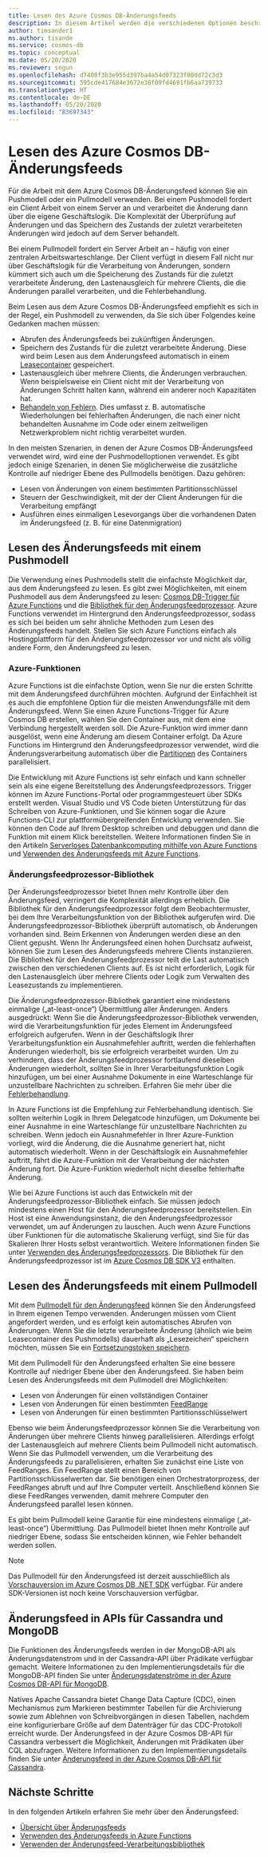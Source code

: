 ```yaml
---
title: Lesen des Azure Cosmos DB-Änderungsfeeds
description: In diesem Artikel werden die verschiedenen Optionen beschrieben, die für das Lesen des Änderungsfeeds und den Zugriff darauf in Azure Cosmos DB zur Verfügung stehen.
author: timsander1
ms.author: tisande
ms.service: cosmos-db
ms.topic: conceptual
ms.date: 05/20/2020
ms.reviewer: sngun
ms.openlocfilehash: d7408f3b3e955d397ba4a54d07323f80dd72c3d3
ms.sourcegitcommit: 595cde417684e3672e36f09fd4691fb6aa739733
ms.translationtype: HT
ms.contentlocale: de-DE
ms.lasthandoff: 05/20/2020
ms.locfileid: "83697343"
---
```

# <a name="reading-azure-cosmos-db-change-feed"></a>Lesen des Azure Cosmos DB-Änderungsfeeds

Für die Arbeit mit dem Azure Cosmos DB-Änderungsfeed können Sie ein Pushmodell oder ein Pullmodell verwenden. Bei einem Pushmodell fordert ein Client Arbeit von einem Server an und verarbeitet die Änderung dann über die eigene Geschäftslogik. Die Komplexität der Überprüfung auf Änderungen und das Speichern des Zustands der zuletzt verarbeiteten Änderungen wird jedoch auf dem Server behandelt.

Bei einem Pullmodell fordert ein Server Arbeit an – häufig von einer zentralen Arbeitswarteschlange. Der Client verfügt in diesem Fall nicht nur über Geschäftslogik für die Verarbeitung von Änderungen, sondern kümmert sich auch um die Speicherung des Zustands für die zuletzt verarbeitete Änderung, den Lastenausgleich für mehrere Clients, die die Änderungen parallel verarbeiten, und die Fehlerbehandlung.

Beim Lesen aus dem Azure Cosmos DB-Änderungsfeed empfiehlt es sich in der Regel, ein Pushmodell zu verwenden, da Sie sich über Folgendes keine Gedanken machen müssen:

- Abrufen des Änderungsfeeds bei zukünftigen Änderungen.
- Speichern des Zustands für die zuletzt verarbeitete Änderung. Diese wird beim Lesen aus dem Änderungsfeed automatisch in einem [Leasecontainer](change-feed-processor.md#components-of-the-change-feed-processor) gespeichert.
- Lastenausgleich über mehrere Clients, die Änderungen verbrauchen. Wenn beispielsweise ein Client nicht mit der Verarbeitung von Änderungen Schritt halten kann, während ein anderer noch Kapazitäten hat.
- [Behandeln von Fehlern](change-feed-processor.md#error-handling). Dies umfasst z. B. automatische Wiederholungen bei fehlerhaften Änderungen, die nach einer nicht behandelten Ausnahme im Code oder einem zeitweiligen Netzwerkproblem nicht richtig verarbeitet wurden.

In den meisten Szenarien, in denen der Azure Cosmos DB-Änderungsfeed verwendet wird, wird eine der Pushmodelloptionen verwendet. Es gibt jedoch einige Szenarien, in denen Sie möglicherweise die zusätzliche Kontrolle auf niedriger Ebene des Pullmodells benötigen. Dazu gehören:

- Lesen von Änderungen von einem bestimmten Partitionsschlüssel
- Steuern der Geschwindigkeit, mit der der Client Änderungen für die Verarbeitung empfängt
- Ausführen eines einmaligen Lesevorgangs über die vorhandenen Daten im Änderungsfeed (z. B. für eine Datenmigration)

## <a name="reading-change-feed-with-a-push-model"></a>Lesen des Änderungsfeeds mit einem Pushmodell

Die Verwendung eines Pushmodells stellt die einfachste Möglichkeit dar, aus dem Änderungsfeed zu lesen. Es gibt zwei Möglichkeiten, mit einem Pushmodell aus dem Änderungsfeed zu lesen: [Cosmos DB-Trigger für Azure Functions](change-feed-functions.md) und die [Bibliothek für den Änderungsfeedprozessor](change-feed-processor.md). Azure Functions verwendet im Hintergrund den Änderungsfeedprozessor, sodass es sich bei beiden um sehr ähnliche Methoden zum Lesen des Änderungsfeeds handelt. Stellen Sie sich Azure Functions einfach als Hostingplattform für den Änderungsfeedprozessor vor und nicht als völlig andere Form, den Änderungsfeed zu lesen.

### <a name="azure-functions"></a>Azure-Funktionen

Azure Functions ist die einfachste Option, wenn Sie nur die ersten Schritte mit dem Änderungsfeed durchführen möchten. Aufgrund der Einfachheit ist es auch die empfohlene Option für die meisten Anwendungsfälle mit dem Änderungsfeed. Wenn Sie einen Azure Functions-Trigger für Azure Cosmos DB erstellen, wählen Sie den Container aus, mit dem eine Verbindung hergestellt werden soll. Die Azure-Funktion wird immer dann ausgelöst, wenn eine Änderung am diesem Container erfolgt. Da Azure Functions im Hintergrund den Änderungsfeedprozessor verwendet, wird die Änderungsverarbeitung automatisch über die [Partitionen](partition-data.md) des Containers parallelisiert.

Die Entwicklung mit Azure Functions ist sehr einfach und kann schneller sein als eine eigene Bereitstellung des Änderungsfeedprozessors. Trigger können im Azure Functions-Portal oder programmgesteuert über SDKs erstellt werden. Visual Studio und VS Code bieten Unterstützung für das Schreiben von Azure-Funktionen, und Sie können sogar die Azure Functions-CLI zur plattformübergreifenden Entwicklung verwenden. Sie können den Code auf Ihrem Desktop schreiben und debuggen und dann die Funktion mit einem Klick bereitstellen. Weitere Informationen finden Sie in den Artikeln [Serverloses Datenbankcomputing mithilfe von Azure Functions](serverless-computing-database.md) und [Verwenden des Änderungsfeeds mit Azure Functions](change-feed-functions.md).

### <a name="change-feed-processor-library"></a>Änderungsfeedprozessor-Bibliothek

Der Änderungsfeedprozessor bietet Ihnen mehr Kontrolle über den Änderungsfeed, verringert die Komplexität allerdings erheblich. Die Bibliothek für den Änderungsfeedprozessor folgt dem Beobachtermuster, bei dem Ihre Verarbeitungsfunktion von der Bibliothek aufgerufen wird. Die Änderungsfeedprozessor-Bibliothek überprüft automatisch, ob Änderungen vorhanden sind. Beim Erkennen von Änderungen werden diese an den Client gepusht. Wenn Ihr Änderungsfeed einen hohen Durchsatz aufweist, können Sie zum Lesen des Änderungsfeeds mehrere Clients instanziieren. Die Bibliothek für den Änderungsfeedprozessor teilt die Last automatisch zwischen den verschiedenen Clients auf. Es ist nicht erforderlich, Logik für den Lastenausgleich über mehrere Clients oder Logik zum Verwalten des Leasezustands zu implementieren.

Die Änderungsfeedprozessor-Bibliothek garantiert eine mindestens einmalige („at-least-once“) Übermittlung aller Änderungen. Anders ausgedrückt: Wenn Sie die Änderungsfeedprozessor-Bibliothek verwenden, wird die Verarbeitungsfunktion für jedes Element im Änderungsfeed erfolgreich aufgerufen. Wenn in der Geschäftslogik Ihrer Verarbeitungsfunktion ein Ausnahmefehler auftritt, werden die fehlerhaften Änderungen wiederholt, bis sie erfolgreich verarbeitet wurden. Um zu verhindern, dass der Änderungsfeedprozessor fortlaufend dieselben Änderungen wiederholt, sollten Sie in Ihrer Verarbeitungsfunktion Logik hinzufügen, um bei einer Ausnahme Dokumente in eine Warteschlange für unzustellbare Nachrichten zu schreiben. Erfahren Sie mehr über die [Fehlerbehandlung](change-feed-processor.md#error-handling).

In Azure Functions ist die Empfehlung zur Fehlerbehandlung identisch. Sie sollten weiterhin Logik in Ihrem Delegatcode hinzufügen, um Dokumente bei einer Ausnahme in eine Warteschlange für unzustellbare Nachrichten zu schreiben. Wenn jedoch ein Ausnahmefehler in Ihrer Azure-Funktion vorliegt, wird die Änderung, die die Ausnahme generiert hat, nicht automatisch wiederholt. Wenn in der Geschäftslogik ein Ausnahmefehler auftritt, fährt die Azure-Funktion mit der Verarbeitung der nächsten Änderung fort. Die Azure-Funktion wiederholt nicht dieselbe fehlerhafte Änderung.

Wie bei Azure Functions ist auch das Entwickeln mit der Änderungsfeedprozessor-Bibliothek einfach. Sie müssen jedoch mindestens einen Host für den Änderungsfeedprozessor bereitstellen. Ein Host ist eine Anwendungsinstanz, die den Änderungsfeedprozessor verwendet, um auf Änderungen zu lauschen. Auch wenn Azure Functions über Funktionen für die automatische Skalierung verfügt, sind Sie für das Skalieren Ihrer Hosts selbst verantwortlich. Weitere Informationen finden Sie unter [Verwenden des Änderungsfeedprozessors](change-feed-processor.md#dynamic-scaling). Die Bibliothek für den Änderungsfeedprozessor ist im [Azure Cosmos DB SDK V3](https://github.com/Azure/azure-cosmos-dotnet-v3) enthalten.

## <a name="reading-change-feed-with-a-pull-model"></a>Lesen des Änderungsfeeds mit einem Pullmodell

Mit dem [Pullmodell für den Änderungsfeed](change-feed-pull-model.md) können Sie den Änderungsfeed in Ihrem eigenen Tempo verwenden. Änderungen müssen vom Client angefordert werden, und es erfolgt kein automatisches Abrufen von Änderungen. Wenn Sie die letzte verarbeitete Änderung (ähnlich wie beim Leasecontainer des Pushmodells) dauerhaft als „Lesezeichen“ speichern möchten, müssen Sie ein [Fortsetzungstoken speichern](change-feed-pull-model.md#saving-continuation-tokens).

Mit dem Pullmodell für den Änderungsfeed erhalten Sie eine bessere Kontrolle auf niedriger Ebene über den Änderungsfeed. Sie haben beim Lesen des Änderungsfeeds mit dem Pullmodell drei Möglichkeiten:

- Lesen von Änderungen für einen vollständigen Container
- Lesen von Änderungen für einen bestimmten [FeedRange](change-feed-pull-model.md#using-feedrange-for-parallelization)
- Lesen von Änderungen für einen bestimmten Partitionsschlüsselwert

Ebenso wie beim Änderungsfeedprozessor können Sie die Verarbeitung von Änderungen über mehrere Clients hinweg parallelisieren. Allerdings erfolgt der Lastenausgleich auf mehrere Clients beim Pullmodell nicht automatisch. Wenn Sie das Pullmodell verwenden, um die Verarbeitung des Änderungsfeeds zu parallelisieren, erhalten Sie zunächst eine Liste von FeedRanges. Ein FeedRange stellt einen Bereich von Partitionsschlüsselwerten dar. Sie benötigen einen Orchestratorprozess, der FeedRanges abruft und auf Ihre Computer verteilt. Anschließend können Sie diese FeedRanges verwenden, damit mehrere Computer den Änderungsfeed parallel lesen können.

Es gibt beim Pullmodell keine Garantie für eine mindestens einmalige („at-least-once“) Übermittlung. Das Pullmodell bietet Ihnen mehr Kontrolle auf niedriger Ebene, sodass Sie entscheiden können, wie Fehler behandelt werden sollen.

> [!NOTE]
> Das Pullmodell für den Änderungsfeed ist derzeit ausschließlich als [Vorschauversion im Azure Cosmos DB .NET SDK](https://www.nuget.org/packages/Microsoft.Azure.Cosmos/3.9.0-preview) verfügbar. Für andere SDK-Versionen ist noch keine Vorschauversion verfügbar.

## <a name="change-feed-in-apis-for-cassandra-and-mongodb"></a>Änderungsfeed in APIs für Cassandra und MongoDB

Die Funktionen des Änderungsfeeds werden in der MongoDB-API als Änderungsdatenstrom und in der Cassandra-API über Prädikate verfügbar gemacht. Weitere Informationen zu den Implementierungsdetails für die MongoDB-API finden Sie unter [Änderungsdatenströme in der Azure Cosmos DB-API für MongoDB](mongodb-change-streams.md).

Natives Apache Cassandra bietet Change Data Capture (CDC), einen Mechanismus zum Markieren bestimmter Tabellen für die Archivierung sowie zum Ablehnen von Schreibvorgängen in diesen Tabellen, nachdem eine konfigurierbare Größe auf dem Datenträger für das CDC-Protokoll erreicht wurde. Der Änderungsfeed in der Azure Cosmos DB-API für Cassandra verbessert die Möglichkeit, Änderungen mit Prädikaten über CQL abzufragen. Weitere Informationen zu den Implementierungsdetails finden Sie unter [Änderungsfeed in der Azure Cosmos DB-API für Cassandra](cassandra-change-feed.md).

## <a name="next-steps"></a>Nächste Schritte

In den folgenden Artikeln erfahren Sie mehr über den Änderungsfeed:

* [Übersicht über Änderungsfeeds](change-feed.md)
* [Verwenden des Änderungsfeeds in Azure Functions](change-feed-functions.md)
* [Verwenden der Änderungsfeed-Verarbeitungsbibliothek](change-feed-processor.md)
